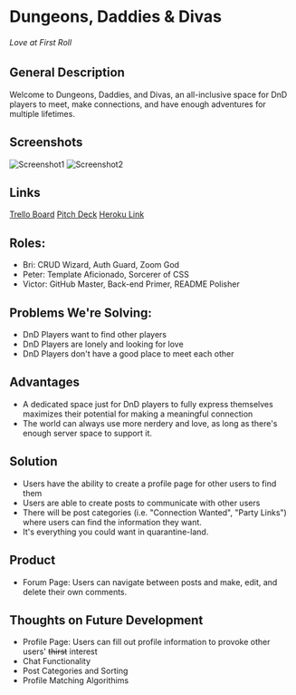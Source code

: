 # Dungeons, Daddies & Divas
###### Love at First Roll

## General Description
Welcome to Dungeons, Daddies, and Divas, an all-inclusive space for DnD players to meet, make connections, and have enough adventures for multiple lifetimes.

## Screenshots
![Screenshot1](https://i.imgur.com/Ln0iGzZ.png)
![Screenshot2](https://i.imgur.com/rydcSMf.png)

## Links
[Trello Board](https://trello.com/b/G0CVxSif/project-3)
[Pitch Deck](https://docs.google.com/presentation/d/1jXKHh1nWmabZvNPeEpgv_w_-TBphth22rVXQ8sqlt6E/edit?usp=sharing)
[Heroku Link](https://heroku.com)

## Roles:
* Bri: CRUD Wizard, Auth Guard, Zoom God
* Peter: Template Aficionado, Sorcerer of CSS
* Victor: GitHub Master, Back-end Primer, README Polisher

## Problems We're Solving:
* DnD Players want to find other players
* DnD Players are lonely and looking for love
* DnD Players don't have a good place to meet each other

## Advantages 
* A dedicated space just for DnD players to fully express themselves maximizes their potential for making a meaningful connection
* The world can always use more nerdery and love, as long as there's enough server space to support it. 

## Solution
* Users have the ability to create a profile page for other users to find them
* Users are able to create posts to communicate with other users
* There will be post categories (i.e. "Connection Wanted", "Party Links") where users can find the information they want. 
* It's everything you could want in quarantine-land. 

## Product
* Forum Page: Users can navigate between posts and make, edit, and delete their own comments. 

## Thoughts on Future Development
* Profile Page: Users can fill out profile information to provoke other users' ~~thirst~~ interest
* Chat Functionality
* Post Categories and Sorting
* Profile Matching Algorithims

